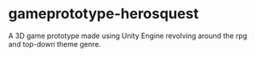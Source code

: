 # gameprototype-herosquest
A 3D game prototype made using Unity Engine revolving around the rpg and top-down theme genre.
